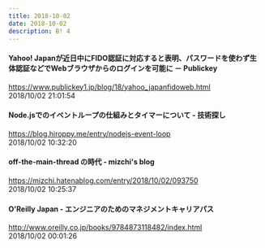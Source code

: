 ```yaml
---
title: 2018-10-02
date: 2018-10-02
description: B! 4
---
```


#### Yahoo! Japanが近日中にFIDO認証に対応すると表明、パスワードを使わず生体認証などでWebブラウザからのログインを可能に － Publickey
https://www.publickey1.jp/blog/18/yahoo_japanfidoweb.html<br>
2018/10/02 21:01:54<br>


#### Node.jsでのイベントループの仕組みとタイマーについて - 技術探し
https://blog.hiroppy.me/entry/nodejs-event-loop<br>
2018/10/02 10:32:20<br>


#### off-the-main-thread の時代 - mizchi's blog
https://mizchi.hatenablog.com/entry/2018/10/02/093750<br>
2018/10/02 10:25:37<br>


#### O'Reilly Japan - エンジニアのためのマネジメントキャリアパス
http://www.oreilly.co.jp/books/9784873118482/index.html<br>
2018/10/02 00:01:26<br>


